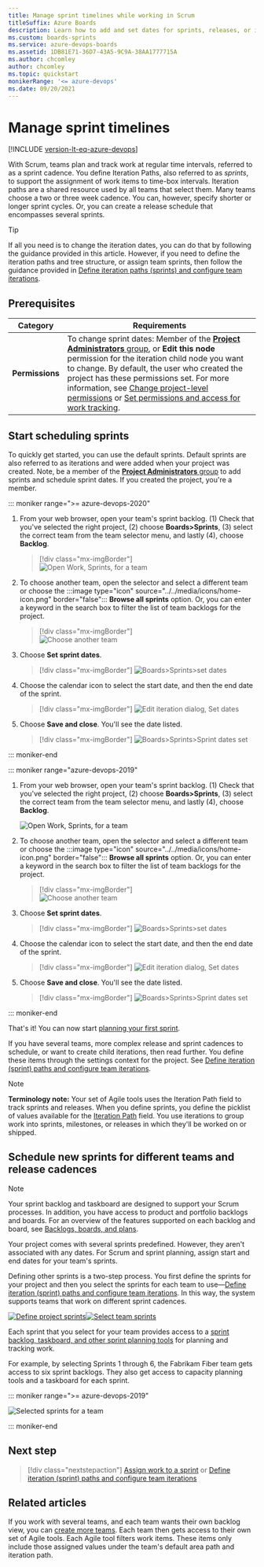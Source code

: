 ```yaml
---
title: Manage sprint timelines while working in Scrum
titleSuffix: Azure Boards  
description: Learn how to add and set dates for sprints, releases, or iterations to implement Scrum in Azure Boards. 
ms.custom: boards-sprints
ms.service: azure-devops-boards
ms.assetid: 1DB81E71-36D7-43A5-9C9A-38AA1777715A
ms.author: chcomley
author: chcomley
ms.topic: quickstart
monikerRange: '<= azure-devops'
ms.date: 09/20/2021
---
```



# Manage sprint timelines 

[!INCLUDE [version-lt-eq-azure-devops](../../includes/version-lt-eq-azure-devops.md)] 

With Scrum, teams plan and track work at regular time intervals, referred to as a sprint cadence. You define Iteration Paths, also referred to as *sprints*, to support the assignment of work items to time-box intervals. Iteration paths are a shared resource used by all teams that select them. Many teams choose a two or three week cadence. You can, however, specify shorter or longer sprint cycles. Or, you can create a release schedule that encompasses several sprints.  

> [!TIP]
> If all you need is to change the iteration dates, you can do that by following the guidance provided in this article.  However, if you need to define the iteration paths and tree structure, or assign team sprints, then follow the guidance provided in [Define iteration paths (sprints) and configure team iterations](../../organizations/settings/set-iteration-paths-sprints.md). 
 

## Prerequisites

| Category | Requirements |
|--------------|-------------|
| **Permissions** | To change sprint dates: Member of the [**Project Administrators** group](../../organizations/security/change-project-level-permissions.md), or **Edit this node** permission for the iteration child node you want to change. By default, the user who created the project has these permissions set. For more information, see [Change project-level permissions](../../organizations/security/change-project-level-permissions.md) or [Set permissions and access for work tracking](../../organizations/security/set-permissions-access-work-tracking.md). | 

<a id="quick-start-schedule">   </a>

## Start scheduling sprints

To quickly get started, you can use the default sprints. Default sprints are also referred to as iterations and were added when your project was created. Note, be a member of the [**Project Administrators** group](../../organizations/security/change-project-level-permissions.md) to add sprints and schedule sprint dates. If you created the project, you're a member. 

::: moniker range=">= azure-devops-2020"

1. From your web browser, open your team's sprint backlog. (1) Check that you've selected the right project, (2) choose **Boards>Sprints**, (3) select the correct team from the team selector menu, and lastly (4), choose **Backlog**. 

    > [!div class="mx-imgBorder"]  
    > ![Open Work, Sprints, for a team](media/add-tasks/open-sprint-backlog-s155-co.png)

1. To choose another team, open the selector and select a different team or choose the :::image type="icon" source="../../media/icons/home-icon.png" border="false"::: **Browse all sprints** option. Or, you can enter a keyword in the search box to filter the list of team backlogs for the project.

	> [!div class="mx-imgBorder"]  
	> ![Choose another team](media/add-tasks/team-selector-sprints-agile.png) 

2. Choose **Set sprint dates**.  

	> [!div class="mx-imgBorder"]
	> ![Boards>Sprints>set dates](media/define-sprints/set-sprint-dates-scrum-agile.png)

3. Choose the calendar icon to select the start date, and then the end date of the sprint. 

	> [!div class="mx-imgBorder"]
	> ![Edit iteration dialog, Set dates](media/define-sprints/edit-iteration-set-sprint-dates.png) 

4. Choose **Save and close**. You'll see the date listed. 

	> [!div class="mx-imgBorder"]
	> ![Boards>Sprints>Sprint dates set ](media/define-sprints/sprint-dates-set-scrum-agile.png)

::: moniker-end

::: moniker range="azure-devops-2019"

1. From your web browser, open your team's sprint backlog. (1) Check that you've selected the right project, (2) choose **Boards>Sprints**, (3) select the correct team from the team selector menu, and lastly (4), choose **Backlog**. 

	![Open Work, Sprints, for a team](media/add-tasks/open-sprints-backlog-agile.png)

1. To choose another team, open the selector and select a different team or choose the :::image type="icon" source="../../media/icons/home-icon.png" border="false"::: **Browse all sprints** option. Or, you can enter a keyword in the search box to filter the list of team backlogs for the project.

	> [!div class="mx-imgBorder"]  
	> ![Choose another team](media/add-tasks/team-selector-sprints-agile.png) 

2. Choose **Set sprint dates**.  

	> [!div class="mx-imgBorder"]
	> ![Boards>Sprints>set dates](media/define-sprints/set-sprint-dates-scrum-agile.png)

3. Choose the calendar icon to select the start date, and then the end date of the sprint. 

	> [!div class="mx-imgBorder"]
	> ![Edit iteration dialog, Set dates](media/define-sprints/edit-iteration-set-sprint-dates.png) 

4. Choose **Save and close**. You'll see the date listed. 

	> [!div class="mx-imgBorder"]
	> ![Boards>Sprints>Sprint dates set ](media/define-sprints/sprint-dates-set-scrum-agile.png)

::: moniker-end



That's it! You can now start [planning your first sprint](assign-work-sprint.md). 

If you have several teams, more complex release and sprint cadences to schedule, or want to create child iterations, then read further. You define these items through the settings context for the project. See [Define iteration (sprint) paths and configure team iterations](../../organizations/settings/set-iteration-paths-sprints.md). 

> [!NOTE]
> **Terminology note:** Your set of Agile tools uses the Iteration Path field to track sprints and releases. When you define sprints, you define the picklist of values available for the [Iteration Path](../../organizations/settings/set-area-paths.md) field. You use iterations to group work into sprints, milestones, or releases in which they'll be worked on or shipped. 


<a id="schedule">   </a>

## Schedule new sprints for different teams and release cadences 
 
> [!NOTE]    
> Your sprint backlog and taskboard are designed to support your Scrum processes. In addition, you have access to product and portfolio backlogs and boards. For an overview of the features supported on each backlog and board, see [Backlogs, boards, and plans](../backlogs/backlogs-boards-plans.md).  

Your project comes with several sprints predefined. However, they aren't associated with any dates. For Scrum and sprint planning, assign start and end dates for your team's sprints.

Defining other sprints is a two-step process. You first define the sprints for your project and then you select the sprints for each team to use&mdash;[Define iteration (sprint) paths and configure team iterations](../../organizations/settings/set-iteration-paths-sprints.md). In this way, the system supports teams that work on different sprint cadences.  

[![Define project sprints](media/define-sprints-project-level.png)](../../organizations/settings/set-area-paths.md)[![Select team sprints](media/define-sprints-team-level.png)](../../organizations/settings/set-iteration-paths-sprints.md)

Each sprint that you select for your team provides access to a [sprint backlog, taskboard, and other sprint planning tools](scrum-overview.md) for planning and tracking work. 

For example, by selecting Sprints 1 through 6, the Fabrikam Fiber team gets access to six sprint backlogs. They also get access to capacity planning tools and a taskboard for each sprint. 


::: moniker range=">= azure-devops-2019"

![Selected sprints for a team](media/define-sprints/selected-team-iterations-agile.png)



::: moniker-end





## Next step

> [!div class="nextstepaction"]
> [Assign work to a sprint](assign-work-sprint.md) or [Define iteration (sprint) paths and configure team iterations](../../organizations/settings/set-iteration-paths-sprints.md)

## Related articles 

If you work with several teams, and each team wants their own backlog view, you can [create more teams](../../organizations/settings/add-teams.md). Each team then gets access to their own set of Agile tools. Each Agile tool filters work items. These items only include those assigned values under the team's default area path and iteration path.